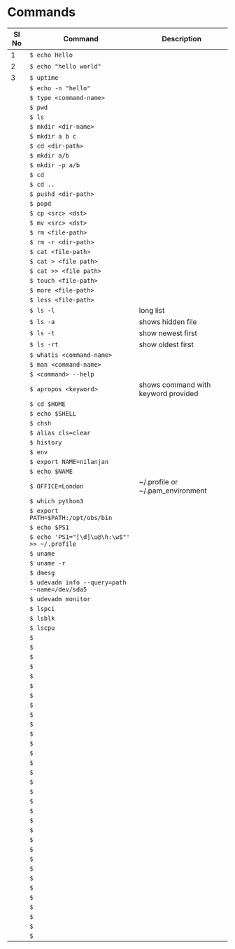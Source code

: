# Commands

|Sl No| Command | Description|
|-----|---------|------------|
|1|`$ echo Hello`||
|2|`$ echo "hello world"`||
|3|`$ uptime`||
||`$ echo -n "hello"`||
||`$ type <command-name>`||
||`$ pwd`||
||`$ ls`||
||`$ mkdir <dir-name>`||
||`$ mkdir a b c`||
||`$ cd <dir-path>`||
||`$ mkdir a/b`||
||`$ mkdir -p a/b`||
||`$ cd`||
||`$ cd ..`||
||`$ pushd <dir-path>`||
||`$ popd`||
||`$ cp <src> <dst>`||
||`$ mv <src> <dst>`||
||`$ rm <file-path>`||
||`$ rm -r <dir-path>`||
||`$ cat <file-path>`||
||`$ cat > <file path>`||
||`$ cat >> <file path>`||
||`$ touch <file-path>`||
||`$ more <file-path>`||
||`$ less <file-path>`||
||`$ ls -l`|long list|
||`$ ls -a`|shows hidden file|
||`$ ls -t`|show newest first|
||`$ ls -rt`|show oldest first|
||`$ whatis <command-name>`||
||`$ man <command-name>`||
||`$ <command> --help`||
||`$ apropos <keyword>`|shows command with keyword provided|
||`$ cd $HOME`||
||`$ echo $SHELL`||
||`$ chsh`||
||`$ alias cls=clear`||
||`$ history`||
||`$ env`||
||`$ export NAME=nilanjan`| |
||`$ echo $NAME`||
||`$ OFFICE=London`|~/.profile or ~/.pam_environment|
||`$ which python3`||
||`$ export PATH=$PATH:/opt/obs/bin`||
||`$ echo $PS1`||
||`$ echo 'PS1="[\d]\u@\h:\w$"' >> ~/.profile`||
||`$ uname`||
||`$ uname -r`||
||`$ dmesg`||
||`$ udevadm info --query=path --name=/dev/sda5`||
||`$ udevadm monitor`||
||`$ lspci`||
||`$ lsblk`||
||`$ lscpu`||
||`$ `||
||`$ `||
||`$ `||
||`$ `||
||`$ `||
||`$ `||
||`$ `||
||`$ `||
||`$ `||
||`$ `||
||`$ `||
||`$ `||
||`$ `||
||`$ `||
||`$ `||
||`$ `||
||`$ `||
||`$ `||
||`$ `||
||`$ `||
||`$ `||
||`$ `||
||`$ `||
||`$ `||
||`$ `||
||`$ `||
||`$ `||
||`$ `||
||`$ `||
||`$ `||
||`$ `||
||`$ `||
